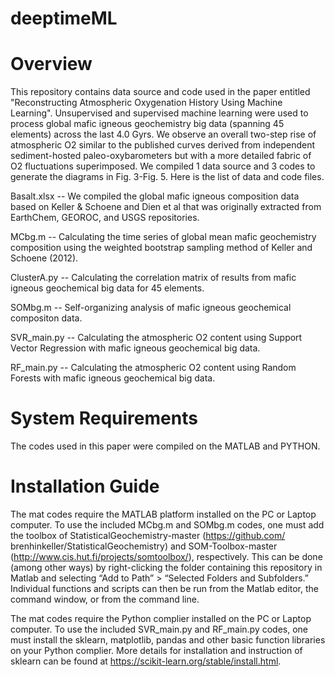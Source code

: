 # deeptimeML

# Overview

This repository contains data source and code used in the paper entitled "Reconstructing Atmospheric Oxygenation History Using Machine Learning". Unsupervised and supervised machine learning were used to process global mafic igneous geochemistry big data (spanning 45 elements) across the last 4.0 Gyrs. We observe an overall two-step rise of atmospheric O2 similar to the published curves derived from independent sediment-hosted paleo-oxybarometers but with a more detailed fabric of O2 fluctuations superimposed. We compiled 1 data source and 3 codes to generate the diagrams in Fig. 3-Fig. 5. Here is the list of data and code files.

Basalt.xlsx -- We compiled the global mafic igneous composition data based on Keller & Schoene and Dien et al that was originally extracted from EarthChem, GEOROC, and USGS repositories. 

MCbg.m -- Calculating the time series of global mean mafic geochemistry composition using the weighted bootstrap sampling method of Keller and Schoene (2012).

ClusterA.py -- Calculating the correlation matrix of results from mafic igneous geochemical big data for 45 elements.

SOMbg.m -- Self-organizing analysis of mafic igneous geochemical compositon data.

SVR_main.py -- Calculating the atmospheric O2 content using Support Vector Regression with mafic igneous geochemical big data.

RF_main.py -- Calculating the atmospheric O2 content using Random Forests with mafic igneous geochemical big data.

# System Requirements

The codes used in this paper were compiled on the MATLAB and PYTHON.

# Installation Guide

The mat codes require the MATLAB platform installed on the PC or Laptop computer. To use the included MCbg.m and SOMbg.m codes, one must add the toolbox of StatisticalGeochemistry-master (https://github.com/ brenhinkeller/StatisticalGeochemistry) and SOM-Toolbox-master (http://www.cis.hut.fi/projects/somtoolbox/), respectively. This can be done (among other ways) by right-clicking the folder containing this repository in Matlab and selecting “Add to Path” > “Selected Folders and Subfolders.” Individual functions and scripts can then be run from the Matlab editor, the command window, or from the command line.

The mat codes require the Python complier installed on the PC or Laptop computer. To use the included SVR_main.py and RF_main.py codes, one must install the sklearn, matplotlib, pandas and other basic function libraries on your Python complier. More details for installation and instruction of sklearn can be found at  https://scikit-learn.org/stable/install.html.


